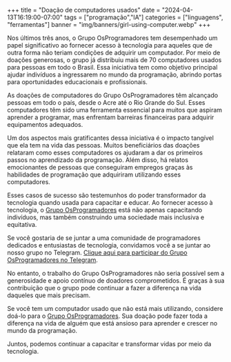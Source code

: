 +++
title = "Doação de computadores usados"
date = "2024-04-13T16:19:00-07:00"
tags = ["programação","IA"]
categories = ["linguagens", "ferramentas"]
banner = "img/banners/girl-using-computer.webp"
+++

Nos últimos três anos, o Grupo OsProgramadores tem desempenhado um papel significativo ao fornecer acesso à tecnologia para aqueles que de outra forma não teriam condições de adquirir um computador. Por meio de doações generosas, o grupo já distribuiu mais de 70 computadores usados para pessoas em todo o Brasil. Essa iniciativa tem como objetivo principal ajudar indivíduos a ingressarem no mundo da programação, abrindo portas para oportunidades educacionais e profissionais.

<!--more-->

As doações de computadores do Grupo OsProgramadores têm alcançado pessoas em todo o país, desde o Acre até o Rio Grande do Sul. Esses computadores têm sido uma ferramenta essencial para muitos que aspiram aprender a programar, mas enfrentam barreiras financeiras para adquirir equipamentos adequados.

Um dos aspectos mais gratificantes dessa iniciativa é o impacto tangível que ela tem na vida das pessoas. Muitos beneficiários das doações relataram como esses computadores os ajudaram a dar os primeiros passos no aprendizado da programação. Além disso, há relatos emocionantes de pessoas que conseguiram empregos graças às habilidades de programação que adquiriram utilizando esses computadores.

Esses casos de sucesso são testemunhos do poder transformador da tecnologia quando usada para capacitar e educar. Ao fornecer acesso à tecnologia, o [Grupo OsProgramadores](https://osprogramadores.com/) está não apenas capacitando indivíduos, mas também construindo uma sociedade mais inclusiva e equitativa.

Se você gostaria de se juntar a uma comunidade de programadores dedicados e entusiastas de tecnologia, convidamos você a se juntar ao nosso grupo no Telegram. [Clique aqui para participar do Grupo OsProgramadores no Telegram](https://t.me/osprogramadores).

No entanto, o trabalho do Grupo OsProgramadores não seria possível sem a generosidade e apoio contínuo de doadores comprometidos. É graças à sua contribuição que o grupo pode continuar a fazer a diferença na vida daqueles que mais precisam.

Se você tem um computador usado que não está mais utilizando, considere doá-lo para o [Grupo OsProgramadores](https://osprogramadores.com/). Sua doação pode fazer toda a diferença na vida de alguém que está ansioso para aprender e crescer no mundo da programação.

Juntos, podemos continuar a capacitar e transformar vidas por meio da tecnologia.
